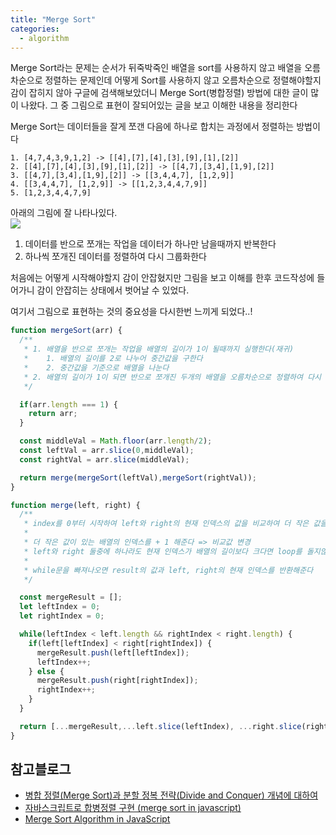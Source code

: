 ```yaml
---
title: "Merge Sort"
categories:
  - algorithm
---
```


Merge Sort라는 문제는 순서가 뒤죽박죽인 배열을 sort를 사용하지 않고 배열을 오름차순으로 정렬하는 문제인데 어떻게 Sort를 사용하지 않고 오름차순으로 정렬해야할지 감이 잡히지 않아 구글에 검색해보았더니 Merge Sort(병합정렬) 방법에 대한 글이 많이 나왔다. 그 중 그림으로 표현이 잘되어있는 글을 보고 이해한 내용을 정리한다


Merge Sort는 데이터들을 잘게 쪼갠 다음에 하나로 합치는 과정에서 정렬하는 방법이다

```
1. [4,7,4,3,9,1,2] -> [[4],[7],[4],[3],[9],[1],[2]]
2. [[4],[7],[4],[3],[9],[1],[2]] -> [[4,7],[3,4],[1,9],[2]]
3. [[4,7],[3,4],[1,9],[2]] -> [[3,4,4,7], [1,2,9]]
4. [[3,4,4,7], [1,2,9]] -> [[1,2,3,4,4,7,9]]
5. [1,2,3,4,4,7,9]
```

아래의 그림에 잘 나타나있다.  
![](https://images.velog.io/images/yhe228/post/6f5d2a47-b6b5-4bff-8a7f-60a1dd34240e/image.png)  

1. 데이터를 반으로 쪼개는 작업을 데이터가 하나만 남을때까지 반복한다
2. 하나씩 쪼개진 데이터를 정렬하여 다시 그룹화한다


처음에는 어떻게 시작해야할지 감이 안잡혔지만 그림을 보고 이해를 한후 코드작성에 들어가니 감이 안잡히는 상태에서 벗어날 수 있었다.

여기서 그림으로 표현하는 것의 중요성을 다시한번 느끼게 되었다..!

```js
function mergeSort(arr) {
  /**
   * 1. 배열을 반으로 쪼개는 작업을 배열의 길이가 1이 될때까지 실행한다(재귀)
   *    1. 배열의 길이를 2로 나누어 중간값을 구한다
   *    2. 중간값을 기준으로 배열을 나눈다
   * 2. 배열의 길이가 1이 되면 반으로 쪼개진 두개의 배열을 오름차순으로 정렬하여 다시 합쳐준다. 
   */

  if(arr.length === 1) {
    return arr;
  }

  const middleVal = Math.floor(arr.length/2);
  const leftVal = arr.slice(0,middleVal);
  const rightVal = arr.slice(middleVal);

  return merge(mergeSort(leftVal),mergeSort(rightVal));
}

function merge(left, right) {
  /**
   * index를 0부터 시작하여 left와 right의 현재 인덱스의 값을 비교하여 더 작은 값을 result에 넣어준다
   * 
   * 더 작은 값이 있는 배열의 인덱스를 + 1 해준다 => 비교값 변경
   * left와 right 둘중에 하나라도 현재 인덱스가 배열의 길이보다 크다면 loop를 돌지않는다 => 배열의 길이보다 큰 인덱스에 값이 존재하지 않기때문
   * 
   * while문을 빠져나오면 result의 값과 left, right의 현재 인덱스를 반환해준다
   */

  const mergeResult = [];
  let leftIndex = 0;
  let rightIndex = 0;

  while(leftIndex < left.length && rightIndex < right.length) {
    if(left[leftIndex] < right[rightIndex]) {
      mergeResult.push(left[leftIndex]);
      leftIndex++;
    } else {
      mergeResult.push(right[rightIndex]);
      rightIndex++;
    }
  }

  return [...mergeResult,...left.slice(leftIndex), ...right.slice(rightIndex)];
}
```


## 참고블로그
- [병합 정렬(Merge Sort)과 분할 정복 전략(Divide and Conquer) 개념에 대하여](https://im-developer.tistory.com/134)
- [자바스크립트로 합병정렬 구현 (merge sort in javascript)](https://loving-wright-d0eedb.netlify.com/blog/merge-sort-in-javascript)
- [Merge Sort Algorithm in JavaScript](https://medium.com/javascript-in-plain-english/javascript-merge-sort-3205891ac060)
